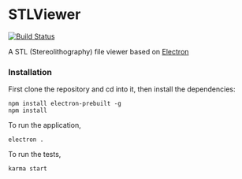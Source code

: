 # STLViewer

[![Build Status](https://travis-ci.org/tatx/stl-viewer.svg?branch=master)](https://travis-ci.org/tatx/stl-viewer)

A STL (Stereolithography) file viewer based on [Electron](http://electron.atom.io/)

### Installation

First clone the repository and cd into it, then install the dependencies:


```
npm install electron-prebuilt -g
npm install
```

To run the application,

```
electron .
```

To run the tests,

```
karma start
```